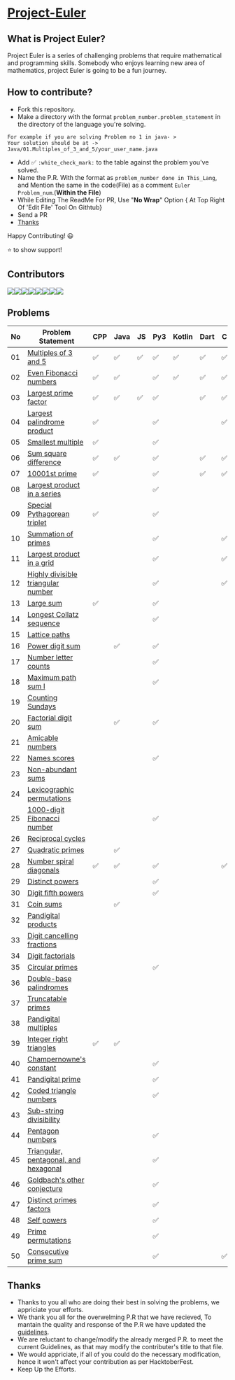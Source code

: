 # [Project-Euler](https://projecteuler.net/archives)

## What is Project Euler?

Project Euler is a series of challenging problems that require mathematical and programming skills. Somebody who enjoys learning new area of mathematics, project Euler is going to be a fun journey.

## How to contribute?
- Fork this repository.
- Make a directory with the format `problem_number.problem_statement` in the directory of the language you're solving.
```
For example if you are solving Problem no 1 in java- >
Your solution should be at -> Java/01.Multiples_of_3_and_5/your_user_name.java
```
- Add :white_check_mark: `:white_check_mark:` to the table against the problem you've solved.
- Name the P.R. With the format as `problem_number done in This_Lang`, and Mention the same in the code(File) as a comment `Euler Problem_num`.(**Within the File**)
- While Editing The ReadMe For PR, Use "**No Wrap**" Option { At Top Right Of 'Edit File' Tool On Githtub}
- Send a PR
- [Thanks](#Thanks)


Happy Contributing! 😃


⭐ to show support!

## Contributors  
[![](https://sourcerer.io/fame/imabhishekkumar/RisingLight/Project-Euler/images/0)](https://sourcerer.io/fame/imabhishekkumar/RisingLight/Project-Euler/links/0)[![](https://sourcerer.io/fame/imabhishekkumar/RisingLight/Project-Euler/images/1)](https://sourcerer.io/fame/imabhishekkumar/RisingLight/Project-Euler/links/1)[![](https://sourcerer.io/fame/imabhishekkumar/RisingLight/Project-Euler/images/2)](https://sourcerer.io/fame/imabhishekkumar/RisingLight/Project-Euler/links/2)[![](https://sourcerer.io/fame/imabhishekkumar/RisingLight/Project-Euler/images/3)](https://sourcerer.io/fame/imabhishekkumar/RisingLight/Project-Euler/links/3)[![](https://sourcerer.io/fame/imabhishekkumar/RisingLight/Project-Euler/images/4)](https://sourcerer.io/fame/imabhishekkumar/RisingLight/Project-Euler/links/4)[![](https://sourcerer.io/fame/imabhishekkumar/RisingLight/Project-Euler/images/5)](https://sourcerer.io/fame/imabhishekkumar/RisingLight/Project-Euler/links/5)[![](https://sourcerer.io/fame/imabhishekkumar/RisingLight/Project-Euler/images/6)](https://sourcerer.io/fame/imabhishekkumar/RisingLight/Project-Euler/links/6)[![](https://sourcerer.io/fame/imabhishekkumar/RisingLight/Project-Euler/images/7)](https://sourcerer.io/fame/imabhishekkumar/RisingLight/Project-Euler/links/7)

## Problems
| No | Problem Statement                                                            | CPP                | Java               | JS                 | Py3                | Kotlin             | Dart               | C                  | C# | Go Lang            | R                  | Ruby               | Swift |
|----|------------------------------------------------------------------------------|--------------------|--------------------|--------------------|--------------------|--------------------|--------------------|--------------------|----|--------------------|--------------------|--------------------|-------|
| 01 | [Multiples of 3 and 5](https://projecteuler.net/problem=1)                   | :white_check_mark: | :white_check_mark: | :white_check_mark: | :white_check_mark: | :white_check_mark: | :white_check_mark: | :white_check_mark: |    | :white_check_mark: | :white_check_mark: | :white_check_mark: |       |
| 02 | [Even Fibonacci numbers](https://projecteuler.net/problem=2)                 | :white_check_mark: | :white_check_mark: |                    | :white_check_mark: | :white_check_mark: | :white_check_mark: | :white_check_mark: |    | :white_check_mark: | :white_check_mark: |                    |       |
| 03 | [Largest prime factor](https://projecteuler.net/problem=3)                   | :white_check_mark: | :white_check_mark: | :white_check_mark: | :white_check_mark: |                    | :white_check_mark: | :white_check_mark: |    | :white_check_mark: | :white_check_mark: |                    |       |
| 04 | [Largest palindrome product](https://projecteuler.net/problem=4)             | :white_check_mark: |                    |                    | :white_check_mark: |                    |                    | :white_check_mark: |    |                    |                    |                    |       |
| 05 | [Smallest multiple](https://projecteuler.net/problem=5)                      | :white_check_mark: |                    |                    | :white_check_mark: |                    |                    |                    |    | :white_check_mark: |                    |                    |       |
| 06 | [Sum square difference](https://projecteuler.net/problem=6)                  | :white_check_mark: | :white_check_mark: |                    | :white_check_mark: |                    | :white_check_mark: | :white_check_mark: |    |                    |                    |                    |       |
| 07 | [10001st prime](https://projecteuler.net/problem=7)                          | :white_check_mark: |                    |                    | :white_check_mark: |                    | :white_check_mark: | :white_check_mark: |    |                    |                    |                    |       |
| 08 | [Largest product in a series](https://projecteuler.net/problem=8)            |                    |                    |                    | :white_check_mark: |                    |                    |                    |    |                    |                    |                    |       |
| 09 | [Special Pythagorean triplet](https://projecteuler.net/problem=9)            | :white_check_mark: |                    |                    | :white_check_mark: |                    |                    |                    |    |                    |                    |                    |       |
| 10 | [Summation of primes](https://projecteuler.net/problem=10)                   |                    |                    |                    | :white_check_mark: |                    |                    | :white_check_mark: |    |                    |                    |                    |       |
| 11 | [Largest product in a grid](https://projecteuler.net/problem=11)             |                    |                    |                    | :white_check_mark: |                    |                    | :white_check_mark: |    |                    |                    |                    |       |
| 12 | [Highly divisible triangular number](https://projecteuler.net/problem=12)    |                    |                    |                    | :white_check_mark: |                    |                    | :white_check_mark: |    |                    |                    |                    |       |
| 13 | [Large sum](https://projecteuler.net/problem=13)                             | :white_check_mark: |                    |                    | :white_check_mark: |                    |                    |                    |    |                    |                    |                    |       |
| 14 | [Longest Collatz sequence](https://projecteuler.net/problem=14)              |                    |                    |                    | :white_check_mark: |                    |                    |                    |    |                    |                    |                    |       |
| 15 | [Lattice paths](https://projecteuler.net/problem=15)                         |                    |                    |                    |                    |                    |                    |                    |    |                    |                    |                    |       |
| 16 | [Power digit sum](https://projecteuler.net/problem=16)                       |                    | :white_check_mark: |                    | :white_check_mark: |                    |                    |                    |    |                    |                    |                    |       |
| 17 | [Number letter counts](https://projecteuler.net/problem=17)                  |                    |                    |                    | :white_check_mark: |                    |                    |                    |    |                    |                    |                    |       |
| 18 | [Maximum path sum I](https://projecteuler.net/problem=18)                    |                    |                    |                    | :white_check_mark: |                    |                    |                    |    |                    |                    |                    |       |
| 19 | [Counting Sundays](https://projecteuler.net/problem=19)                      |                    |                    |                    |                    |                    |                    |                    |    |                    |                    |                    |       |
| 20 | [Factorial digit sum](https://projecteuler.net/problem=20)                   |                    | :white_check_mark: |                    | :white_check_mark: |                    |                    |                    |    |                    |                    |                    |       |
| 21 | [Amicable numbers](https://projecteuler.net/problem=21)                      |                    |                    |                    |                    |                    |                    |                    |    |                    |                    |                    |       |
| 22 | [Names scores](https://projecteuler.net/problem=22)                          |                    |                    |                    | :white_check_mark: |                    |                    |                    |    |                    |                    |                    |       |
| 23 | [Non-abundant sums](https://projecteuler.net/problem=23)                     |                    |                    |                    |                    |                    |                    |                    |    |                    |                    |                    |       |
| 24 | [Lexicographic permutations](https://projecteuler.net/problem=24)            |                    |                    |                    |                    |                    |                    |                    |    |                    |                    |                    |       |
| 25 | [1000-digit Fibonacci number](https://projecteuler.net/problem=25)           |                    |                    |                    | :white_check_mark: |                    |                    |                    |    |                    |                    |                    |       |
| 26 | [Reciprocal cycles](https://projecteuler.net/problem=26)                     |                    |                    |                    |                    |                    |                    |                    |    |                    |                    |                    |       |
| 27 | [Quadratic primes](https://projecteuler.net/problem=27)                      |                    | :white_check_mark: |                    |                    |                    |                    |                    |    |                    |                    |                    |       |
| 28 | [Number spiral diagonals](https://projecteuler.net/problem=28)               | :white_check_mark: | :white_check_mark: |                    | :white_check_mark: |                    |                    | :white_check_mark: |    |                    |                    |                    |       |
| 29 | [Distinct powers](https://projecteuler.net/problem=29)                       |                    |                    |                    | :white_check_mark: |                    |                    |                    |    |                    |                    |                    |       |
| 30 | [Digit fifth powers](https://projecteuler.net/problem=30)                    |                    |                    |                    | :white_check_mark: |                    |                    |                    |    |                    |                    |                    |       |
| 31 | [Coin sums](https://projecteuler.net/problem=31)                             |                    | :white_check_mark: |                    |                    |                    |                    |                    |    |                    |                    |                    |       |
| 32 | [Pandigital products](https://projecteuler.net/problem=32)                   |                    |                    |                    |                    |                    |                    |                    |    |                    |                    |                    |       |
| 33 | [Digit cancelling fractions](https://projecteuler.net/problem=33)            |                    |                    |                    |                    |                    |                    |                    |    |                    |                    |                    |       |
| 34 | [Digit factorials](https://projecteuler.net/problem=34)                      |                    |                    |                    |                    |                    |                    |                    |    |                    |                    |                    |       |
| 35 | [Circular primes](https://projecteuler.net/problem=35)                       |                    |                    |                    | :white_check_mark: |                    |                    |                    |    |                    |                    |                    |       |
| 36 | [Double-base palindromes](https://projecteuler.net/problem=36)               |                    |                    |                    |                    |                    |                    |                    |    |                    |                    |                    |       |
| 37 | [Truncatable primes](https://projecteuler.net/problem=37)                    |                    |                    |                    |                    |                    |                    |                    |    |                    |                    |                    |       |
| 38 | [Pandigital multiples](https://projecteuler.net/problem=38)                  |                    |                    |                    |                    |                    |                    |                    |    |                    |                    |                    |       |
| 39 | [Integer right triangles](https://projecteuler.net/problem=39)               | :white_check_mark: | :white_check_mark: |                    |                    |                    |                    |                    |    |                    |                    |                    |       |
| 40 | [Champernowne's constant](https://projecteuler.net/problem=40)               |                    |                    |                    | :white_check_mark: |                    |                    |                    |    |                    |                    |                    |       |
| 41 | [Pandigital prime](https://projecteuler.net/problem=41)                      |                    |                    |                    | :white_check_mark: |                    |                    |                    |    |                    |                    |                    |       |
| 42 | [Coded triangle numbers](https://projecteuler.net/problem=42)                |                    |                    |                    | :white_check_mark: |                    |                    |                    |    |                    |                    |                    |       |
| 43 | [Sub-string divisibility](https://projecteuler.net/problem=43)               |                    |                    |                    |                    |                    |                    |                    |    |                    |                    |                    |       |
| 44 | [Pentagon numbers](https://projecteuler.net/problem=44)                      |                    |                    |                    | :white_check_mark: |                    |                    |                    |    |                    |                    |                    |       |
| 45 | [Triangular, pentagonal, and hexagonal](https://projecteuler.net/problem=45) |                    |                    |                    | :white_check_mark: |                    |                    |                    |    |                    |                    |                    |       |
| 46 | [Goldbach's other conjecture](https://projecteuler.net/problem=46)           |                    |                    |                    | :white_check_mark: |                    |                    |                    |    |                    |                    |                    |       |
| 47 | [Distinct primes factors](https://projecteuler.net/problem=47)               |                    |                    |                    | :white_check_mark: |                    |                    |                    |    |                    |                    |                    |       |
| 48 | [Self powers](https://projecteuler.net/problem=48)                           |                    |                    |                    | :white_check_mark: |                    |                    |                    |    |                    |                    |                    |       |
| 49 | [Prime permutations](https://projecteuler.net/problem=49)                    |                    |                    |                    | :white_check_mark: |                    |                    |                    |    |                    |                    |                    |       |
| 50 | [Consecutive prime sum](https://projecteuler.net/problem=50)                 |                    |                    |                    | :white_check_mark: |                    |                    | :white_check_mark: |    | :white_check_mark: |                    |                    |       |


## Thanks


- Thanks to you all who are doing their best in solving the problems, we appriciate your efforts.
- We thank you all for the overwelming P.R that we have recieved, To mantain the quality and response of the P.R we have updated the
[guidelines](#How-to-contribute).
- We are reluctant to change/modify the already merged P.R. to meet the current Guidelines, as that may modify the contributer's title to that file.
- We would appriciate, if all of you could do the necessary modification, hence it won't affect your contribution as per HacktoberFest.
- Keep Up the Efforts.


